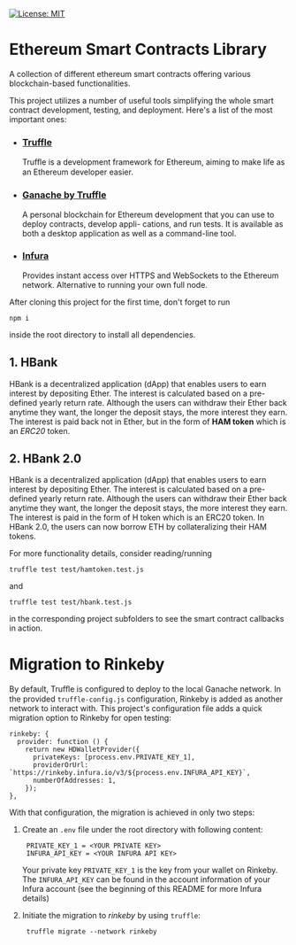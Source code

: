 [![License: MIT](https://img.shields.io/badge/License-MIT-yellow.svg)](https://opensource.org/licenses/MIT)

# Ethereum Smart Contracts Library
A collection of different ethereum smart contracts offering various blockchain-based functionalities.

This project utilizes a number of useful tools simplifying the whole smart contract development, testing, and deployment. Here's a list of the most important ones:

* ### [Truffle](https://trufflesuite.com/docs/truffle/quickstart/)
    Truﬄe is a development framework for Ethereum, aiming to make life as an Ethereum developer easier. 

* ### [Ganache by Truffle](https://trufflesuite.com/ganache/)
    A personal blockchain for Ethereum development that you can use to deploy contracts, develop appli-
cations, and run tests. It is available as both a desktop application as well as a command-line tool.

* ### [Infura](https://infura.io/)
    Provides instant access over HTTPS and WebSockets to the Ethereum network. Alternative to running your own full node.

After cloning this project for the first time, don't forget to run

    npm i

inside the root directory to install all dependencies.

## 1. HBank
HBank is a decentralized application (dApp) that enables users to earn interest by depositing Ether.
The interest is calculated based on a pre-defined yearly return rate. Although the users can withdraw their
Ether back anytime they want, the longer the deposit stays, the more interest they earn. The interest is paid
back not in Ether, but in the form of **HAM token** which is an _ERC20_ token.

## 2. HBank 2.0
HBank is a decentralized application (dApp) that enables users to earn interest by depositing Ether.
The interest is calculated based on a pre-defined yearly return rate. Although the users can withdraw their Ether back anytime they want, the longer the deposit stays, the more interest they earn. The interest is paid in the form of H token which is an ERC20 token. In HBank 2.0, the users can now borrow ETH by collateralizing their HAM tokens.


For more functionality details, consider reading/running

    truffle test test/hamtoken.test.js

and

    truffle test test/hbank.test.js

in the corresponding project subfolders to see the smart contract callbacks in action.

# Migration to Rinkeby

By default, Truﬄe is configured to deploy to the local Ganache network. In the provided `truffle-config.js` configuration, Rinkeby is added as another network to interact with. This project's configuration file adds a quick migration option to Rinkeby for open testing:

    rinkeby: {
      provider: function () {
        return new HDWalletProvider({
          privateKeys: [process.env.PRIVATE_KEY_1],
          providerOrUrl: `https://rinkeby.infura.io/v3/${process.env.INFURA_API_KEY}`,
          numberOfAddresses: 1,
        });
    },

With that configuration, the migration is achieved in only two steps:

1. Create an `.env` file under the root directory with following content:
   
        PRIVATE_KEY_1 = <YOUR PRIVATE KEY>
        INFURA_API_KEY = <YOUR INFURA API KEY>

    Your private key `PRIVATE_KEY_1` is the key from your wallet on Rinkeby.
    The `INFURA_API_KEY` can be found in the account information of your Infura account (see the beginning of this README for more Infura details)

2. Initiate the migration to _rinkeby_ by using `truffle`:

        truffle migrate --network rinkeby

